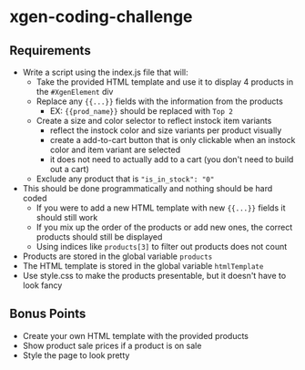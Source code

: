 # xgen-coding-challenge
## Requirements
* Write a script using the index.js file that will:
    * Take the provided HTML template and use it to display 4 products in the `#XgenElement` div
    * Replace any `{{...}}` fields with the information from the products
        * EX: `{{prod_name}}` should be replaced with `Top 2`
    * Create a size and color selector to reflect instock item variants
         - reflect the instock color and size variants per product visually
         - create a add-to-cart button that is only clickable when an instock color and item variant are selected 
         - it does not need to actually add to a cart (you don't need to build out a cart) 
    * Exclude any product that is `"is_in_stock": "0"`
* This should be done programmatically and nothing should be hard coded
    * If you were to add a new HTML template with new `{{...}}` fields it should still work
    * If you mix up the order of the products or add new ones, the correct products should still be displayed
    * Using indices like `products[3]` to filter out products does not count
* Products are stored in the global variable `products`
* The HTML template is stored in the global variable `htmlTemplate`
* Use style.css to make the products presentable, but it doesn't have to look fancy

## Bonus Points
* Create your own HTML template with the provided products
* Show product sale prices if a product is on sale
* Style the page to look pretty

